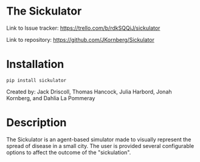 # The Sickulator
Link to Issue tracker: https://trello.com/b/rdkSQQiJ/sickulator

Link to repository: https://github.com/JKornberg/Sickulator

# Installation
`pip install sickulator`

Created by: Jack Driscoll, Thomas Hancock, Julia Harbord, Jonah Kornberg, and Dahlia La Pommeray

# Description
The Sickulator is an agent-based simulator made to visually represent the spread of disease in a small city. The user is provided several configurable options to affect the outcome of the "sickulation". 
